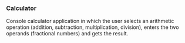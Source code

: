 ﻿### Calculator

Console calculator application in which the user selects an arithmetic operation (addition, subtraction, multiplication, division), 
enters the two operands (fractional numbers) and gets the result.